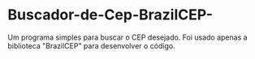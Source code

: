 # Buscador-de-Cep-BrazilCEP-
Um programa simples para buscar o CEP desejado. Foi usado apenas a biblioteca "BrazilCEP" para desenvolver o código.

